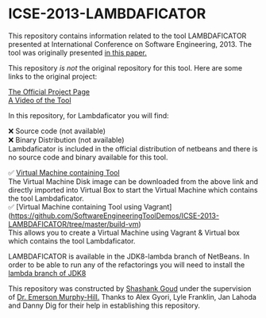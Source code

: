 # ICSE-2013-LAMBDAFICATOR

This repository contains information related to the tool LAMBDAFICATOR presented at International Conference on Software Engineering, 2013. The tool was originally presented 
<a href="http://dl.acm.org/citation.cfm?id=2486986">in this paper.</a>

This repository <i>is not </i>the original repository for this tool. Here are some links to the original project:


<a href="http://refactoring.info/tools/LambdaFicator/">The Official Project Page</a>
<br>
<a href="https://www.youtube.com/watch?v=EIyAflgHVpU">A Video of the Tool</a>

In this repository, for Lambdaficator you will find:<br>

:x: Source code (not available)<br>
:x: Binary Distribution (not available)<br>
Lambdaficator is included in the official distribution of netbeans and there is no source code and binary available for this tool.<br>

:white_check_mark: [Virtual Machine containing Tool](https://drive.google.com/a/ncsu.edu/file/d/0B5oCXk5b71yhbkFBZlFHUENFQzA/view?usp=sharing)<br>
The Virtual Machine Disk image can be downloaded from the above link and directly imported into Virtual Box to start the Virtual Machine which contains the tool Lambdaficator.
<br>
:white_check_mark: [Virtual Machine containing Tool using Vagrant] (https://github.com/SoftwareEngineeringToolDemos/ICSE-2013-LAMBDAFICATOR/tree/master/build-vm)<br>
This allows you to create a Virtual Machine using Vagrant & Virtual box which contains the tool Lambdaficator.
<p>
LAMBDAFICATOR is available in the JDK8-lambda branch of NetBeans.
In order to be able to run any of the refactorings you will need to install the
<a href="https://jdk8.java.net/lambda/">lambda branch of JDK8</a>


This repository was constructed by <a href="https://github.com/shashankgoudp">Shashank Goud</a>
under the supervision of <a href="https://github.com/CaptainEmerson">Dr. Emerson Murphy-Hill.</a> Thanks to Alex Gyori, Lyle Franklin, Jan Lahoda and Danny Dig for their help in establishing this repository.

